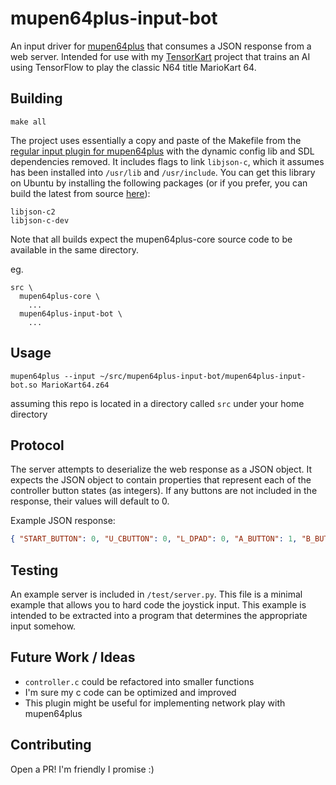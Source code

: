 mupen64plus-input-bot
=====================

An input driver for [mupen64plus](https://github.com/mupen64plus/mupen64plus-core) that consumes a JSON response from a web server. Intended for use with my [TensorKart](https://github.com/kevinhughes27/TensorKart) project that trains an AI using TensorFlow to play the classic N64 title MarioKart 64.


Building
--------
```shell
make all
```

The project uses essentially a copy and paste of the Makefile from the [regular input plugin for mupen64plus](https://github.com/mupen64plus/mupen64plus-input-sdl) with the dynamic config lib and SDL dependencies removed. It includes flags to link `libjson-c`, which it assumes has been installed into `/usr/lib` and `/usr/include`. You can get this library on Ubuntu by installing the following packages (or if you prefer, you can build the latest from source [here](https://github.com/json-c/json-c)):
```
libjson-c2
libjson-c-dev
```

Note that all builds expect the mupen64plus-core source code to be available in the same directory.

eg.
```
src \
  mupen64plus-core \
    ...
  mupen64plus-input-bot \
    ...
```

Usage
-----
```shell
mupen64plus --input ~/src/mupen64plus-input-bot/mupen64plus-input-bot.so MarioKart64.z64
```

assuming this repo is located in a directory called `src` under your home directory


Protocol
--------
The server attempts to deserialize the web response as a JSON object. It expects the JSON object to contain properties that represent each of the controller button states (as integers). If any buttons are not included in the response, their values will default to 0.

Example JSON response:
```json
{ "START_BUTTON": 0, "U_CBUTTON": 0, "L_DPAD": 0, "A_BUTTON": 1, "B_BUTTON": 0, "X_AXIS": -80, "L_CBUTTON": 0, "R_CBUTTON": 0, "R_TRIG": 0, "R_DPAD": 0, "D_CBUTTON": 0, "Z_TRIG": 0, "Y_AXIS": 80, "L_TRIG": 0, "U_DPAD": 0, "D_DPAD": 0 }
```


Testing
-------
An example server is included in `/test/server.py`. This file is a minimal example that allows you to hard code the joystick input. This example is intended to be extracted into a program that determines the appropriate input somehow.


Future Work / Ideas
-------------------
* `controller.c` could be refactored into smaller functions
* I'm sure my c code can be optimized and improved
* This plugin might be useful for implementing network play with mupen64plus


Contributing
------------
Open a PR! I'm friendly I promise :)
